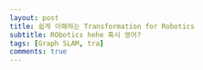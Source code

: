 ```yaml
---
layout: post
title: 쉽게 이해하는 Transformation for Robotics
subtitle: RObotics hehe 혹시 영어?
tags: [Graph SLAM, tra]
comments: true
---
```

